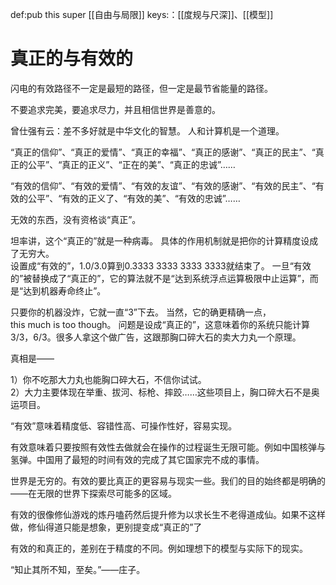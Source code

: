 def:pub this super [[自由与局限]]
keys:：[[度规与尺深]]、[[模型]]


# 真正的与有效的

闪电的有效路径不一定是最短的路径，但一定是最节省能量的路径。

不要追求完美，要追求尽力，并且相信世界是善意的。

曾仕强有云：差不多好就是中华文化的智慧。
人和计算机是一个道理。

“真正的信仰”、“真正的爱情”、“真正的幸福”、“真正的感谢”、“真正的民主”、“真正的公平”、“真正的正义”、“正在的美”、“真正的忠诚”……

“有效的信仰”、“有效的爱情”、“有效的友谊”、“有效的感谢”、“有效的民主”、“有效的公平”、“有效的正义了、“有效的美”、“有效的忠诚”……  
  
无效的东西，没有资格谈“真正”。  

坦率讲，这个“真正的”就是一种病毒。  具体的作用机制就是把你的计算精度设成了无穷大。  
设置成“有效的”，1.0/3.0算到0.3333 3333 3333 3333就结束了。  一旦“有效的”被替换成了“真正的”，它的算法就不是“达到系统浮点运算极限中止运算”，而是“达到机器寿命终止”。  

只要你的机器没炸，它就一直“3”下去。  当然，它的确更精确一点，this much is too though。  问题是设成“真正的”，这意味着你的系统只能计算3/3，6/3。很多人拿这个做广告，这跟那胸口碎大石的卖大力丸一个原理。

真相是——  
  
1）你不吃那大力丸也能胸口碎大石，不信你试试。  
2）大力主要体现在举重、拔河、标枪、摔跤……这些项目上，胸口碎大石不是奥运项目。

“有效”意味着精度低、容错性高、可操作性好，容易实现。

有效意味着只要按照有效性去做就会在操作的过程诞生无限可能。例如中国核弹与氢弹。中国用了最短的时间有效的完成了其它国家完不成的事情。

世界是无穷的。有效的要比真正的更容易与现实一些。我们的目的始终都是明确的——在无限的世界下探索尽可能多的区域。

有效的很像修仙游戏的炼丹嗑药然后提升修为以求长生不老得道成仙。如果不这样做，修仙得道只能是想象，更别提变成“真正的”了

有效的和真正的，差别在于精度的不同。例如理想下的模型与实际下的现实。

“知止其所不知，至矣。”——庄子。